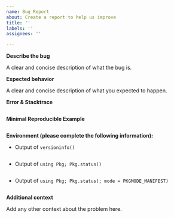 ```yaml
---
name: Bug Report
about: Create a report to help us improve
title: ''
labels: ''
assignees: ''

---
```


**Describe the bug**

A clear and concise description of what the bug is.

**Expected behavior**

A clear and concise description of what you expected to happen.

**Error & Stacktrace**

```julia

```

**Minimal Reproducible Example**

```julia

```

**Environment (please complete the following information):**

  - Output of `versioninfo()`

```julia

```

  - Output of `using Pkg; Pkg.status()`

```julia

```

  - Output of `using Pkg; Pkg.status(; mode = PKGMODE_MANIFEST)`

```julia

```

**Additional context**

Add any other context about the problem here.
